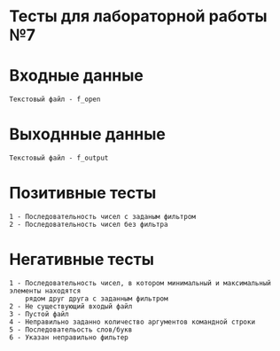 # Тесты для лабораторной работы №7

# Входные данные
    Текстовый файл - f_open

# Выходнные данные
    Текстовый файл - f_output

# Позитивные тесты
    1 - Последовательность чисел с заданым фильтром
    2 - Последовательность чисел без фильтра

# Негативные тесты
    1 - Последовательность чисел, в котором минимальный и максимальный элементы находятся
        рядом друг друга с заданным фильтром
    2 - Не существующий входый файл
    3 - Пустой файл
    4 - Неправильно заданно количество аргументов командной строки
    5 - Последовательость слов/букв
    6 - Указан неправильно фильтер